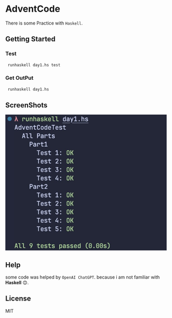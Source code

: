 # AdventCode

There is some Practice with `Haskell`.

## Getting Started

### Test

```bash
 runhaskell day1.hs test
```

### Get OutPut

```bash
 runhaskell day1.hs
```

## ScreenShots

![pic](Assets/example.jpg)

## Help

some code was helped by `OpenAI ChatGPT`. because i am not familiar with **Haskell** :blush:.

## License

MIT

